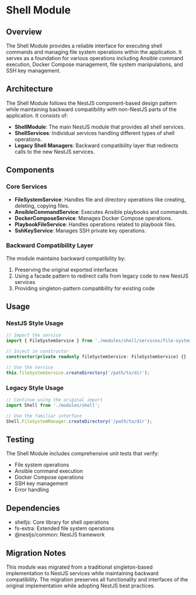 # Shell Module

## Overview
The Shell Module provides a reliable interface for executing shell commands and managing file system operations within the application. It serves as a foundation for various operations including Ansible command execution, Docker Compose management, file system manipulations, and SSH key management.

## Architecture
The Shell Module follows the NestJS component-based design pattern while maintaining backward compatibility with non-NestJS parts of the application. It consists of:

- **ShellModule**: The main NestJS module that provides all shell services.
- **ShellServices**: Individual services handling different types of shell operations.
- **Legacy Shell Managers**: Backward compatibility layer that redirects calls to the new NestJS services.

## Components

### Core Services
- **FileSystemService**: Handles file and directory operations like creating, deleting, copying files.
- **AnsibleCommandService**: Executes Ansible playbooks and commands.
- **DockerComposeService**: Manages Docker Compose operations.
- **PlaybookFileService**: Handles operations related to playbook files.
- **SshKeyService**: Manages SSH private key operations.

### Backward Compatibility Layer
The module maintains backward compatibility by:
1. Preserving the original exported interfaces
2. Using a facade pattern to redirect calls from legacy code to new NestJS services
3. Providing singleton-pattern compatibility for existing code

## Usage

### NestJS Style Usage
```typescript
// Import the service
import { FileSystemService } from './modules/shell/services/file-system.service';

// Inject in constructor
constructor(private readonly fileSystemService: FileSystemService) {}

// Use the service
this.fileSystemService.createDirectory('/path/to/dir');
```

### Legacy Style Usage
```typescript
// Continue using the original import
import Shell from './modules/shell';

// Use the familiar interface
Shell.FileSystemManager.createDirectory('/path/to/dir');
```

## Testing
The Shell Module includes comprehensive unit tests that verify:
- File system operations
- Ansible command execution
- Docker Compose operations
- SSH key management
- Error handling

## Dependencies
- shelljs: Core library for shell operations
- fs-extra: Extended file system operations
- @nestjs/common: NestJS framework

## Migration Notes
This module was migrated from a traditional singleton-based implementation to NestJS services while maintaining backward compatibility. The migration preserves all functionality and interfaces of the original implementation while adopting NestJS best practices.
